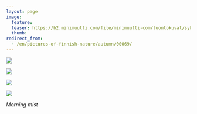 ```yaml
---
layout: page
image:
  feature:
  teaser: https://b2.minimuutti.com/file/minimuutti-com/luontokuvat/syksy/DSC52115-245px.jpg
  thumb:
redirect_from:
  - /en/pictures-of-finnish-nature/autumn/00069/
---
```


![](https://b2.minimuutti.com/file/minimuutti-com/luontokuvat/syksy/DSC52105-800px.jpg)

![](https://b2.minimuutti.com/file/minimuutti-com/luontokuvat/syksy/DSC52115-800px.jpg)

![](https://b2.minimuutti.com/file/minimuutti-com/luontokuvat/syksy/DSC52136-800px.jpg)

![](https://b2.minimuutti.com/file/minimuutti-com/luontokuvat/syksy/DSC52139-800px.jpg)

*Morning mist*
